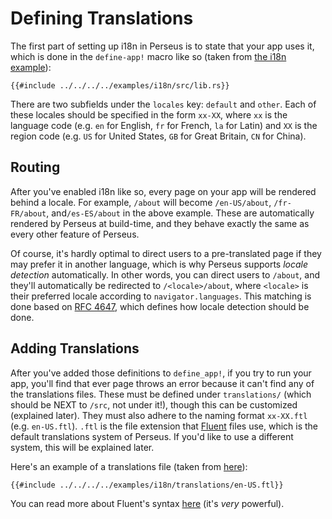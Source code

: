 # Defining Translations

The first part of setting up i18n in Perseus is to state that your app uses it, which is done in the `define-app!` macro like so (taken from [the i18n example](https://github.com/arctic-hen7/perseus/tree/main/examples/i18n)):

```rust,no_run,no_playground
{{#include ../../../../examples/i18n/src/lib.rs}}
```

There are two subfields under the `locales` key: `default` and `other`. Each of these locales should be specified in the form `xx-XX`, where `xx` is the language code (e.g. `en` for English, `fr` for French, `la` for Latin) and `XX` is the region code (e.g. `US` for United States, `GB` for Great Britain, `CN` for China).

## Routing

After you've enabled i18n like so, every page on your app will be rendered behind a locale. For example, `/about` will become `/en-US/about`, `/fr-FR/about`, and`/es-ES/about` in the above example. These are automatically rendered by Perseus at build-time, and they behave exactly the same as every other feature of Perseus.

Of course, it's hardly optimal to direct users to a pre-translated page if they may prefer it in another language, which is why Perseus supports *locale detection* automatically. In other words, you can direct users to `/about`, and they'll automatically be redirected to `/<locale>/about`, where `<locale>` is their preferred locale according to `navigator.languages`. This matching is done based on [RFC 4647](https://www.rfc-editor.org/rfc/rfc4647.txt), which defines how locale detection should be done.

## Adding Translations

After you've added those definitions to `define_app!`, if you try to run your app, you'll find that ever page throws an error because it can't find any of the translations files. These must be defined under `translations/` (which should be NEXT to `/src`, not under it!), though this can be customized (explained later). They must also adhere to the naming format `xx-XX.ftl` (e.g. `en-US.ftl`). `.ftl` is the file extension that [Fluent](https://projectfluent.org) files use, which is the default translations system of Perseus. If you'd like to use a different system, this will be explained later.

Here's an example of a translations file (taken from [here](https://github.com/arctic-hen7/perseus/blob/main/examples/i18n/translations/en-US.ftl)):

```fluent
{{#include ../../../../examples/i18n/translations/en-US.ftl}}
```

You can read more about Fluent's syntax [here](https://projectfluent.org) (it's *very* powerful).
